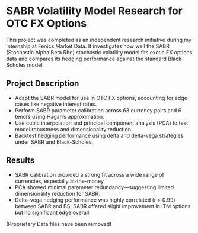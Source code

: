 # SABR Volatility Model Research for OTC FX Options

This project was completed as an independent research initiative during my internship at Fenics Market Data. It investigates how well the SABR (Stochastic Alpha Beta Rho) stochastic volatility model fits exotic FX options data and compares its hedging performance against the standard Black-Scholes model.

## Project Description

- Adapt the SABR model for use in OTC FX options, accounting for edge cases like negative interest rates.
- Perform SABR parameter calibration across 63 currency pairs and 6 tenors using Hagan’s approximation.
- Use cubic interpolation and principal component analysis (PCA) to test model robustness and dimensionality reduction.
- Backtest hedging performance using delta and delta-vega strategies under SABR and Black-Scholes.

## Results

- SABR calibration provided a strong fit across a wide range of currencies, especially at-the-money.
- PCA showed minimal parameter redundancy—suggesting limited dimensionality reduction for SABR.
- Delta-vega hedging performance was highly correlated (r > 0.99) between SABR and BS; SABR offered slight improvement in ITM options but no significant edge overall.

(Proprietary Data files have been removed)
